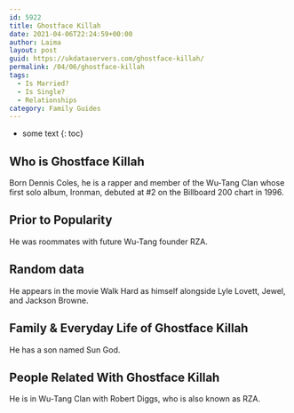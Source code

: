 ```yaml
---
id: 5922
title: Ghostface Killah
date: 2021-04-06T22:24:59+00:00
author: Laima
layout: post
guid: https://ukdataservers.com/ghostface-killah/
permalink: /04/06/ghostface-killah
tags:
  - Is Married?
  - Is Single?
  - Relationships
category: Family Guides
---
```


* some text
{: toc}


## Who is Ghostface Killah
                  
                  
                  
Born Dennis Coles, he is a rapper and member of the Wu-Tang Clan whose first solo album, Ironman, debuted at #2 on the Billboard 200 chart in 1996.
                  
              
            
              
            
                
                
                
## Prior to Popularity
                  
                  
                  
He was roommates with future Wu-Tang founder RZA.
                  
              
            
              
            
                
                
                
## Random data
                  
                  
                  
He appears in the movie Walk Hard as himself alongside Lyle Lovett, Jewel, and Jackson Browne.
                  
              
            
              
            
                
                
                
## Family & Everyday Life of Ghostface Killah
                  
                  
                  
He has a son named Sun God.
                  
              
            
              
            
                
                
                
## People Related With Ghostface Killah
                  
                  
                  
He is in Wu-Tang Clan with Robert Diggs, who is also known as RZA.
                  
              
            
              
            
                
              
            
              
              
            
            
              
            
          
          
          